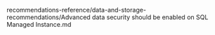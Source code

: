 recommendations-reference/data-and-storage-recommendations/Advanced data security should be enabled on SQL Managed Instance.md